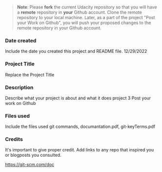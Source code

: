 >**Note**: Please **fork** the current Udacity repository so that you will have a **remote** repository in **your** Github account. Clone the remote repository to your local machine. Later, as a part of the project "Post your Work on Github", you will push your proposed changes to the remote repository in your Github account.

### Date created
Include the date you created this project and README file.
12/29/2022

### Project Title
Replace the Project Title

### Description
Describe what your project is about and what it does
project 3 Post your work on Github

### Files used
Include the files used
git commands, documantation.pdf,
git-keyTerms.pdf

### Credits
It's important to give proper credit. Add links to any repo that inspired you or blogposts you consulted.

https://git-scm.com/doc
